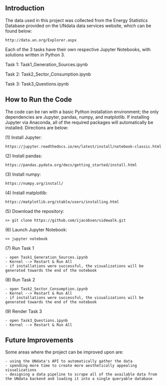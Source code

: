 ## Introduction

The data used in this project was collected from the Energy Statistics Database provided on the UNdata data services website, which can be found below:

    http://data.un.org/Explorer.aspx

Each of the 3 tasks have their own respective Jupyter Notebooks, with solutions written in Python 3.

Task 1: Task1_Generation_Sources.ipynb

Task 2: Task2_Sector_Consumption.ipynb

Task 3: Task3_Questions.ipynb


## How to Run the Code 

The code can be ran with a basic Python installation environment; the only dependencies are Jupyter, pandas, numpy, and matplotlib. If installing Jupyter via Anaconda, all of the required packages will automatically be installed. Directions are below:

(1) Install Jupyter:

    https://jupyter.readthedocs.io/en/latest/install/notebook-classic.html

(2) Install pandas:

    https://pandas.pydata.org/docs/getting_started/install.html

(3) Install numpy:

    https://numpy.org/install/

(4) Install matplotlib:

    https://matplotlib.org/stable/users/installing.html

(5) Download the repository:

    >> git clone https://github.com/ijacobsen/sidewalk.git
    
(6) Launch Jupyter Notebook:

    >> jupyter notebook
    
(7) Run Task 1

    - open Task1_Generation_Sources.ipynb
    - Kernel --> Restart & Run All
    - if installations were successful, the visualizations will be generated towards the end of the notebook
    
(8) Run Task 2

    - open Task2_Sector_Consumption.ipynb
    - Kernel --> Restart & Run All
    - if installations were successful, the visualizations will be generated towards the end of the notebook

(9) Render Task 3

    - open Task3_Questions.ipynb
    - Kernel --> Restart & Run All

## Future Improvements

Some areas where the project can be improved upon are:

    - using the UNdata's API to automatically gather the data
    - spending more time to create more aesthetically appealing visualizations
    - designing a data pipeline to scrape all of the available data from the UNdata backend and loading it into a single queryable database